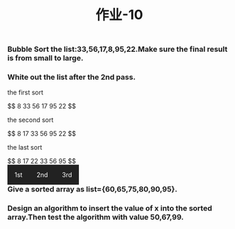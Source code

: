 <style>
@-webkit-keyframes h2{
    0% {color:black;text-shadow:1px 1px 5px black;}
    50% {color:white;text-shadow:none;}
    100% {color:black;text-shadow:1px 1px 5px black;}
}
@keyframes h2{
    0% {color:black;text-shadow:1px 1px 5px black;}
    50% {color:white;text-shadow:none;}
    100% {color:black;text-shadow:1px 1px 5px black;}
}
h2 {
    -webkit-animation-iteration-count:infinite;
    -webkit-animation-duration: 4s;
    animation-duration:4s;
    animation-iteration-count:infinite;
}
ul {
    list-style-type:none;
    margin:0;
    padding:0;
}
li a{
    float:left;
    display:block;
    color:white;
    background-color:#222;
    text-align:center;
    padding:14px 16px;
    text-decoration: none;
}
li a:hover{
    background-color:#111;
}
h3{
    clear:both;
}
</style>

<h2 style="text-align:center;font-size:30px">作业-10</h2>

<img>
<h3>Bubble Sort the list:33,56,17,8,95,22.Make sure the final result is from small to large.</h3>
<h3>White out the list after the 2nd pass.</h3>
<p>the first sort</p>
$$ 8&nbsp33&nbsp56&nbsp17&nbsp95&nbsp22 $$
<p>the second sort</p>
$$ 8&nbsp17&nbsp33&nbsp56&nbsp95&nbsp22 $$
<P>the last sort</p>
$$ 8&nbsp17&nbsp22&nbsp33&nbsp56&nbsp95 $$

<div>
    <ul>
    <li><a>1st</a></li>
    <li><a>2nd</a></li>
    <li><a>3rd</a></li>
    </ul>
</div>

<h3>Give a sorted array as list={60,65,75,80,90,95}.</h3>
<h3>Design an algorithm to insert the value of x into the sorted array.Then test the algorithm with value 50,67,99.</h3>